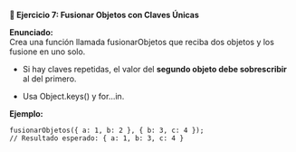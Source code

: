 <strong>🔑 Ejercicio 7: Fusionar Objetos con Claves Únicas</strong>

<strong>Enunciado:</strong>  
Crea una función llamada fusionarObjetos que reciba dos objetos y los fusione en uno solo.

- Si hay claves repetidas, el valor del <strong>segundo objeto debe sobrescribir</strong> al del primero.

- Usa Object.keys() y for...in.

<strong>Ejemplo:</strong>
```
fusionarObjetos({ a: 1, b: 2 }, { b: 3, c: 4 });
// Resultado esperado: { a: 1, b: 3, c: 4 }
```